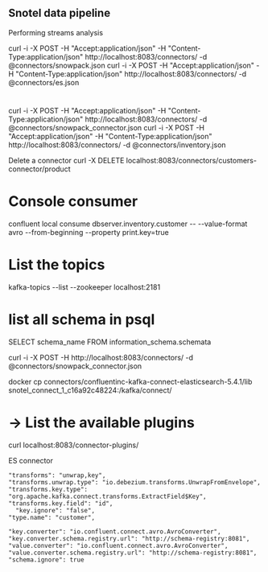 ## Snotel data pipeline

Performing streams analysis

curl -i -X POST -H "Accept:application/json" -H  "Content-Type:application/json" http://localhost:8083/connectors/ -d @connectors/snowpack.json
curl -i -X POST -H "Accept:application/json" -H  "Content-Type:application/json" http://localhost:8083/connectors/ -d @connectors/es.json

# 

curl -i -X POST -H "Accept:application/json" -H  "Content-Type:application/json" http://localhost:8083/connectors/ -d @connectors/snowpack_connector.json
curl -i -X POST -H "Accept:application/json" -H  "Content-Type:application/json" http://localhost:8083/connectors/ -d @connectors/inventory.json

Delete a connector
curl -X DELETE localhost:8083/connectors/customers-connector/product

# Console consumer
confluent local consume dbserver.inventory.customer -- --value-format avro --from-beginning --property print.key=true

# List the topics 
kafka-topics --list --zookeeper localhost:2181


# list all schema in psql
SELECT schema_name FROM information_schema.schemata



curl -i -X POST -H  http://localhost:8083/connectors/ -d @connectors/snowpack_connector.json



docker cp connectors/confluentinc-kafka-connect-elasticsearch-5.4.1/lib  snotel_connect_1_c16a92c48224:/kafka/connect/


# -> List the available plugins
curl localhost:8083/connector-plugins/




ES connector 

    "transforms": "unwrap,key",
    "transforms.unwrap.type": "io.debezium.transforms.UnwrapFromEnvelope",
    "transforms.key.type": "org.apache.kafka.connect.transforms.ExtractField$Key",
    "transforms.key.field": "id",
      "key.ignore": "false",
    "type.name": "customer",

    "key.converter": "io.confluent.connect.avro.AvroConverter",
    "key.converter.schema.registry.url": "http://schema-registry:8081",
    "value.converter": "io.confluent.connect.avro.AvroConverter",
    "value.converter.schema.registry.url": "http://schema-registry:8081",
    "schema.ignore": true

